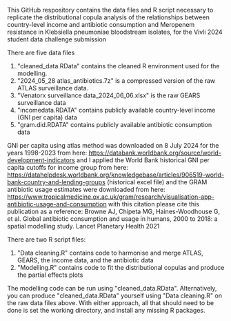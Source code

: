 This GitHub respository contains the data files and R script necessary to replicate the distributional copula analysis of the relationships between country-level income and antibiotic consumption and Meropenem resistance in Klebsiella pneumoniae bloodstream isolates, for the Vivli 2024 student data challenge submission

There are five data files
1. "cleaned_data.RData" contains the cleaned R environment used for the modelling.
2. "2024_05_28 atlas_antibiotics.7z" is a compressed version of the raw ATLAS surveillance data.
3. "Venatorx surveillance data_2024_06_06.xlsx" is the raw GEARS surveillance data
4. "incomedata.RDATA" contains publicly available country-level income (GNI per capita) data
5. "gram.did.RDATA" contains publicly available antibiotic consumption data

GNI per capita using atlas method was downloaded on 8 July 2024 for the years 1998-2023 from here: https://databank.worldbank.org/source/world-development-indicators and I applied the World Bank historical GNI per capita cutoffs for income group from here: https://datahelpdesk.worldbank.org/knowledgebase/articles/906519-world-bank-country-and-lending-groups (historical excel file) and the GRAM antibiotic usage estimates were downloaded from here: https://www.tropicalmedicine.ox.ac.uk/gram/research/visualisation-app-antibiotic-usage-and-consumption with this citation  please cite this publication as a reference: Browne AJ, Chipeta MG, Haines-Woodhouse G, et al. Global antibiotic consumption and usage in humans, 2000 to 2018: a spatial modelling study. Lancet Planetary Health 2021

There are two R script files:
1. "Data cleaning.R" contains code to harmonise and merge ATLAS, GEARS, the income data, and the antibiotic data
2. "Modelling.R" contains code to fit the distributional copulas and produce the partial effects plots

The modelling code can be run using "cleaned_data.RData". Alternatively, you can produce "cleaned_data.RData" yourself using  "Data cleaning.R" on the raw data files above. With either approach, all that should need to be done is set the working directory, and install any missing R packages.
